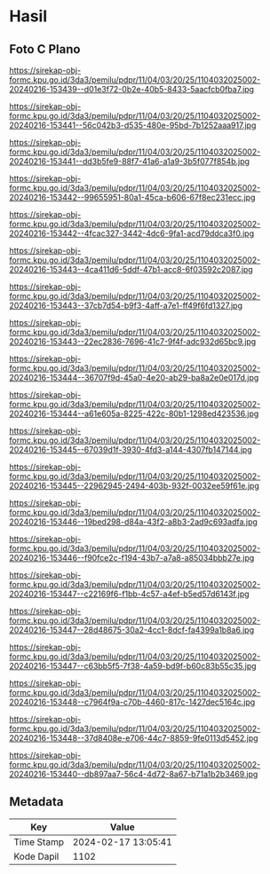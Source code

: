 # Hasil

## Foto C Plano

https://sirekap-obj-formc.kpu.go.id/3da3/pemilu/pdpr/11/04/03/20/25/1104032025002-20240216-153439--d01e3f72-0b2e-40b5-8433-5aacfcb0fba7.jpg

https://sirekap-obj-formc.kpu.go.id/3da3/pemilu/pdpr/11/04/03/20/25/1104032025002-20240216-153441--56c042b3-d535-480e-95bd-7b1252aaa917.jpg

https://sirekap-obj-formc.kpu.go.id/3da3/pemilu/pdpr/11/04/03/20/25/1104032025002-20240216-153441--dd3b5fe9-88f7-41a6-a1a9-3b5f077f854b.jpg

https://sirekap-obj-formc.kpu.go.id/3da3/pemilu/pdpr/11/04/03/20/25/1104032025002-20240216-153442--99655951-80a1-45ca-b606-67f8ec231ecc.jpg

https://sirekap-obj-formc.kpu.go.id/3da3/pemilu/pdpr/11/04/03/20/25/1104032025002-20240216-153442--4fcac327-3442-4dc6-9fa1-acd79ddca3f0.jpg

https://sirekap-obj-formc.kpu.go.id/3da3/pemilu/pdpr/11/04/03/20/25/1104032025002-20240216-153443--4ca411d6-5ddf-47b1-acc8-6f03592c2087.jpg

https://sirekap-obj-formc.kpu.go.id/3da3/pemilu/pdpr/11/04/03/20/25/1104032025002-20240216-153443--37cb7d54-b9f3-4aff-a7e1-ff49f6fd1327.jpg

https://sirekap-obj-formc.kpu.go.id/3da3/pemilu/pdpr/11/04/03/20/25/1104032025002-20240216-153443--22ec2836-7696-41c7-9f4f-adc932d65bc9.jpg

https://sirekap-obj-formc.kpu.go.id/3da3/pemilu/pdpr/11/04/03/20/25/1104032025002-20240216-153444--36707f9d-45a0-4e20-ab29-ba8a2e0e017d.jpg

https://sirekap-obj-formc.kpu.go.id/3da3/pemilu/pdpr/11/04/03/20/25/1104032025002-20240216-153444--a61e605a-8225-422c-80b1-1298ed423536.jpg

https://sirekap-obj-formc.kpu.go.id/3da3/pemilu/pdpr/11/04/03/20/25/1104032025002-20240216-153445--67039d1f-3930-4fd3-a144-4307fb147144.jpg

https://sirekap-obj-formc.kpu.go.id/3da3/pemilu/pdpr/11/04/03/20/25/1104032025002-20240216-153445--22962945-2494-403b-932f-0032ee59f61e.jpg

https://sirekap-obj-formc.kpu.go.id/3da3/pemilu/pdpr/11/04/03/20/25/1104032025002-20240216-153446--19bed298-d84a-43f2-a8b3-2ad9c693adfa.jpg

https://sirekap-obj-formc.kpu.go.id/3da3/pemilu/pdpr/11/04/03/20/25/1104032025002-20240216-153446--f90fce2c-f194-43b7-a7a8-a85034bbb27e.jpg

https://sirekap-obj-formc.kpu.go.id/3da3/pemilu/pdpr/11/04/03/20/25/1104032025002-20240216-153447--c22169f6-f1bb-4c57-a4ef-b5ed57d6143f.jpg

https://sirekap-obj-formc.kpu.go.id/3da3/pemilu/pdpr/11/04/03/20/25/1104032025002-20240216-153447--28d48675-30a2-4cc1-8dcf-fa4399a1b8a6.jpg

https://sirekap-obj-formc.kpu.go.id/3da3/pemilu/pdpr/11/04/03/20/25/1104032025002-20240216-153447--c63bb5f5-7f38-4a59-bd9f-b60c83b55c35.jpg

https://sirekap-obj-formc.kpu.go.id/3da3/pemilu/pdpr/11/04/03/20/25/1104032025002-20240216-153448--c7964f9a-c70b-4460-817c-1427dec5164c.jpg

https://sirekap-obj-formc.kpu.go.id/3da3/pemilu/pdpr/11/04/03/20/25/1104032025002-20240216-153448--37d8408e-e706-44c7-8859-9fe0113d5452.jpg

https://sirekap-obj-formc.kpu.go.id/3da3/pemilu/pdpr/11/04/03/20/25/1104032025002-20240216-153440--db897aa7-56c4-4d72-8a67-b71a1b2b3469.jpg


## Metadata

| Key        | Value               |
| ---------- | ------------------- |
| Time Stamp | 2024-02-17 13:05:41 |
| Kode Dapil | 1102                |



